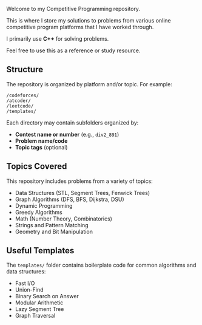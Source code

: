 Welcome to my Competitive Programming repository.

This is where I store my solutions to problems from various online competitive program platforms that I have worked through.

I primarily use **C++** for solving problems.

Feel free to use this as a reference or study resource.

## Structure

The repository is organized by platform and/or topic. For example:

```
/codeforces/
/atcoder/
/leetcode/
/templates/
```

Each directory may contain subfolders organized by:

* **Contest name or number** (e.g., `div2_891`)
* **Problem name/code**
* **Topic tags** (optional)

## Topics Covered

This repository includes problems from a variety of topics:

* Data Structures (STL, Segment Trees, Fenwick Trees)
* Graph Algorithms (DFS, BFS, Dijkstra, DSU)
* Dynamic Programming
* Greedy Algorithms
* Math (Number Theory, Combinatorics)
* Strings and Pattern Matching
* Geometry and Bit Manipulation

## Useful Templates

The `templates/` folder contains boilerplate code for common algorithms and data structures:

* Fast I/O
* Union-Find
* Binary Search on Answer
* Modular Arithmetic
* Lazy Segment Tree
* Graph Traversal

